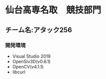 # 仙台高専名取　競技部門  
## チーム名:アタック256

### 開発環境
* Visual Studio 2019
* OpenSiv3D(v0.6.1)
* OpenCV(v4.1.1)
* libcurl



